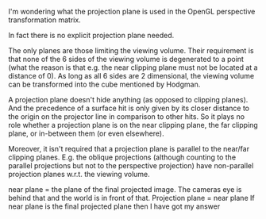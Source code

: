 I'm wondering what the projection plane is used in the OpenGL perspective transformation matrix.


In fact there is no explicit projection plane needed.

The only planes are those limiting the viewing volume. Their requirement is that none of the 6 sides of the viewing volume is degenerated to a point (what the reason is that e.g. the near clipping plane must not be located at a distance of 0). As long as all 6 sides are 2 dimensional, the viewing volume can be transformed into the cube mentioned by Hodgman.

A projection plane doesn't hide anything (as opposed to clipping planes). And the precedence of a surface hit is only given by its closer distance to the origin on the projector line in comparison to other hits. So it plays no role whether a projection plane is on the near clipping plane, the far clipping plane, or in-between them (or even elsewhere).

Moreover, it isn't required that a projection plane is parallel to the near/far clipping planes. E.g. the oblique projections (although counting to the parallel projections but not to the perspective projection) have non-parallel projection planes w.r.t. the viewing volume. 


near plane = the plane of the final projected image. The cameras eye is behind that and the world is in front of that. Projection plane = near plane
If near plane is the final projected plane then I have got my answer
